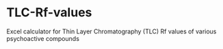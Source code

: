 # TLC-Rf-values
Excel calculator for Thin Layer Chromatography (TLC) Rf values of various psychoactive compounds
